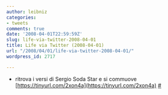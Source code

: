 ```yaml
---
author: leibniz
categories:
- tweets
comments: true
date: '2008-04-01T22:59:59Z'
slug: life-via-twitter-2008-04-01
title: Life via Twitter (2008-04-01)
url: "/2008/04/01/life-via-twitter-2008-04-01/"
wordpress_id: 2717

---
```

* ritrova i versi di Sergio Soda Star e si commuove [https://tinyurl.com/2xon4a](https://tinyurl.com/2xon4a) [#](https://twitter.com/leibniz/statuses/780726289)


